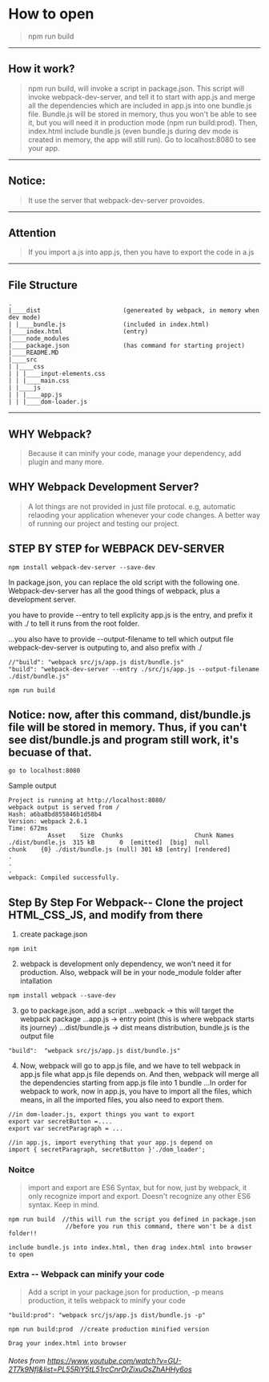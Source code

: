 # How to open
> npm run build
---
## How it work?
> npm run build, will invoke a script in package.json. This script will invoke webpack-dev-server, and tell it to start with app.js and merge all the dependencies which are included in app.js into one bundle.js file. Bundle.js will be stored in memory, thus you won't be able to see it, but you will need it in production mode (npm run build:prod). 
> Then, index.html include bundle.js (even bundle.js during dev mode is created in memory, the app will still run).
> Go to localhost:8080 to see your app.
---
## Notice:
> It use the server that webpack-dev-server provoides.
---
## Attention
> If you import a.js into app.js, then you have to export the code in a.js
---
## File Structure
```
.
|____dist                       (genereated by webpack, in memory when dev mode)
| |____bundle.js                (included in index.html)
|____index.html                 (entry)
|____node_modules
|____package.json               (has command for starting project)
|____README.MD
|____src
| |____css
| | |____input-elements.css
| | |____main.css
| |____js
| | |____app.js
| | |____dom-loader.js

```
---
## WHY Webpack?
> Because it can minify your code, manage your dependency, add plugin and many more. 
## WHY Webpack Development Server?
> A lot things are not provided in just file protocal. e.g, automatic relaoding your application whenever your code changes. A better way of running our project and testing our project.





## STEP BY STEP for WEBPACK DEV-SERVER
```
npm install webpack-dev-server --save-dev
```
In package.json, you can replace the old script with the following one. Webpack-dev-server has all the good things of webpack, plus a development server.

   you have to provide --entry to tell explicity app.js is the entry, and prefix it with ./ to tell it runs from the root folder.

...you also have to provide --output-filename to tell which output file webpack-dev-server is outputing to, and also prefix with ./
```
//"build": "webpack src/js/app.js dist/bundle.js"
"build": "webpack-dev-server --entry ./src/js/app.js --output-filename ./dist/bundle.js"
```
```
npm run build
```
## Notice: now, after this command, dist/bundle.js file will be stored in memory. Thus, if you can't see dist/bundle.js and program still work, it's becuase of that.

```
go to localhost:8080
```
Sample output
```
Project is running at http://localhost:8080/
webpack output is served from /
Hash: a6ba8bd855846b1d58b4
Version: webpack 2.6.1
Time: 672ms
           Asset    Size  Chunks                    Chunk Names
./dist/bundle.js  315 kB       0  [emitted]  [big]  null
chunk    {0} ./dist/bundle.js (null) 301 kB [entry] [rendered]
.
.
.
webpack: Compiled successfully.
```






## Step By Step For Webpack-- Clone the project HTML_CSS_JS, and modify from there

1. create package.json
```
npm init
```

2. webpack is development only dependency, we won't need it for production. Also, webpack will be in your node_module folder after intallation
```
npm install webpack --save-dev  
```

3. go to package.json, add a script
...webpack -> this will target the webpack package 
...app.js  -> entry point (this is where webpack starts its journey)
...dist/bundle.js -> dist means distribution, bundle.js is the output file
```
"build":  "webpack src/js/app.js dist/bundle.js"
```
4. Now, webpack will go to app.js file, and we have to tell webpack in app.js file what app.js file depends on. And then, webpack will merge all the dependencies starting from app.js file into 1 bundle
...In order for webpack to work, now in app.js, you have to import all the files, which means, in all the imported files, you also need to export them.

```
//in dom-loader.js, export things you want to export
export var secretButton =....
export var secretParagraph = ...
```

```
//in app.js, import everything that your app.js depend on
import { secretParagraph, secretButton }'./dom_loader';
```

### Noitce
> import and export are ES6 Syntax, but for now, just by webpack, it only recognize import and export. Doesn't recognize any other ES6 syntax. Keep in mind.

```
npm run build  //this will run the script you defined in package.json
                //before you run this command, there won't be a dist folder!!
``` 

```
include bundle.js into index.html, then drag index.html into browser to open
```

### Extra -- Webpack can minify your code
> Add a script in your package.json for production, -p means production, it tells webpack to minify your code
```
"build:prod": "webpack src/js/app.js dist/bundle.js -p"
```
```
npm run build:prod  //create production minified version
```
```
Drag your index.html into browser
```
###### Notes from https://www.youtube.com/watch?v=GU-2T7k9NfI&list=PL55RiY5tL51rcCnrOrZixuOsZhAHHy6os